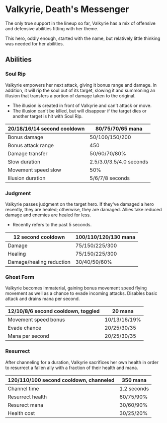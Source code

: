 # Valkyrie, Death's Messenger

The only true support in the lineup so far, Valkyrie has a mix of offensive and defensive abilities fitting with her theme.

This hero, oddly enough, started with the name, but relatively little thinking was needed for her abilities.

## Abilities

### Soul Rip

Valkyrie empowers her next attack, giving it bonus range and damage. In addition, it will rip the soul out of its target, slowing it and summoning an illusion that transfers a portion of damage taken to the original.

 - The illusion is created in front of Valkyrie and can't attack or move.
 - The illusion can't be killed, but will disappear if the target dies or another target is hit with Soul Rip.
 
 | 20/18/16/14 second cooldown | 80/75/70/65 mana |
 |---|---|
 | Bonus damage | 50/100/150/200 |
 | Bonus attack range | 450 |
 | Damage transfer | 50/60/70/80% |
 | Slow duration | 2.5/3.0/3.5/4.0 seconds |
 | Movement speed slow | 50% |
 | Illusion duration | 5/6/7/8 seconds |
 
### Judgment
 
Valkyrie passes judgment on the target hero. If they've damaged a hero recently, they are healed; otherwise, they are damaged. Allies take reduced damage and enemies are healed for less.
 
  - Recently refers to the past 5 seconds.
 
| 12 second cooldown | 100/110/120/130 mana |
|---|---|
| Damage | 75/150/225/300 |
| Healing | 75/150/225/300 |
| Damage/healing reduction | 30/40/50/60% |

### Ghost Form

Valkyrie becomes immaterial, gaining bonus movement speed flying movement as well as a chance to evade incoming attacks. Disables basic attack and drains mana per second.

| 12/10/8/6 second cooldown, toggled | 20 mana |
|---|---|
| Movement speed bonus | 10/13/16/19% |
| Evade chance | 20/25/30/35 |
| Mana per second | 20/25/30/35 |

### Resurrect

After channeling for a duration, Valkyrie sacrifices her own health in order to resurrect a fallen ally with a fraction of their health and mana.

| 120/110/100 second cooldown, channeled | 350 mana |
|---|---|
| Channel time | 1.2 seconds |
| Resurrect health | 60/75/90% |
| Resurect mana | 30/60/90% |
| Health cost | 30/25/20% |
